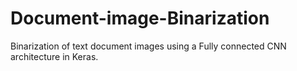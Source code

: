 # Document-image-Binarization
Binarization of text document images using a Fully connected CNN architecture in Keras.
